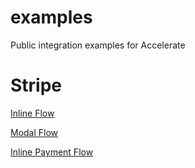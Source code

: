 # examples

Public integration examples for Accelerate

# Stripe

[Inline Flow](stripe-demo/app/integrated/page.tsx)

[Modal Flow](stripe-demo/app/modal/page.tsx)

[Inline Payment Flow](stripe-demo/app/test/inline-payment/page.tsx)
